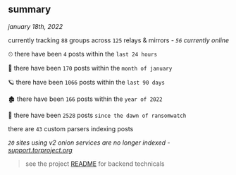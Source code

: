 
## summary
_january 18th, 2022_

currently tracking `88` groups across `125` relays & mirrors - _`56` currently online_

⏲ there have been `4` posts within the `last 24 hours`

🦈 there have been `170` posts within the `month of january`

🪐 there have been `1066` posts within the `last 90 days`

🏚 there have been `166` posts within the `year of 2022`

🦕 there have been `2528` posts `since the dawn of ransomwatch`

there are `43` custom parsers indexing posts

_`20` sites using v2 onion services are no longer indexed - [support.torproject.org](https://support.torproject.org/onionservices/v2-deprecation/)_

> see the project [README](https://github.com/thetanz/ransomwatch#ransomwatch--) for backend technicals
